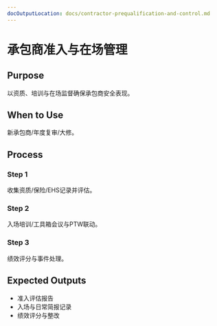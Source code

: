 ```yaml
---
docOutputLocation: docs/contractor-prequalification-and-control.md
---
```


# 承包商准入与在场管理

## Purpose

以资质、培训与在场监督确保承包商安全表现。

## When to Use

新承包商/年度复审/大修。

## Process

### Step 1

收集资质/保险/EHS记录并评估。

### Step 2

入场培训/工具箱会议与PTW联动。

### Step 3

绩效评分与事件处理。

## Expected Outputs

- 准入评估报告
- 入场与日常简报记录
- 绩效评分与整改
